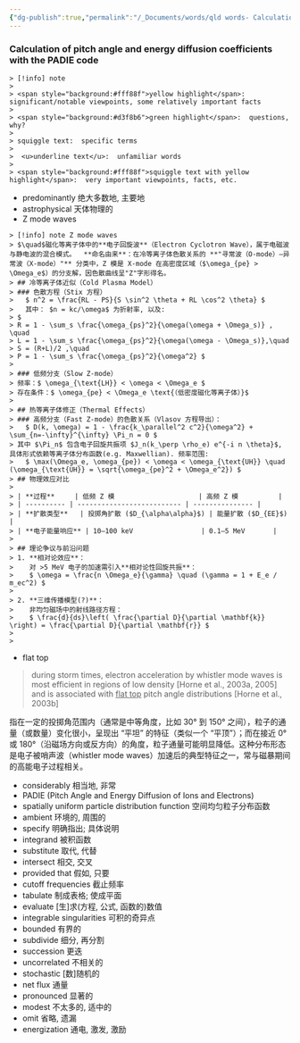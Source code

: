 ```yaml
---
{"dg-publish":true,"permalink":"/_Documents/words/qld words- Calculation of pitch angle and energy diffusion coefficients with the PADIE code/","noteIcon":"","created":"2025-08-05T23:27:42.886+08:00","updated":"2025-08-14T21:49:51.797+08:00"}
---
```


### Calculation of pitch angle and energy diffusion coefficients with the PADIE code  

```col
> [!info] note
> 
> <span style="background:#fff88f">yellow highlight</span>:  significant/notable viewpoints, some relatively important facts
> 
> <span style="background:#d3f8b6">green highlight</span>:  questions, why?
> 
> squiggle text:  specific terms
>
>  <u>underline text</u>:  unfamiliar words
> 
> <span style="background:#fff88f">squiggle text with yellow highlight</span>:  very important viewpoints, facts, etc.
```

- predominantly 绝大多数地, 主要地
- astrophysical 天体物理的
- Z mode waves 

```col
> [!info] note Z mode waves
> $\quad$磁化等离子体中的**电子回旋波**（Electron Cyclotron Wave），属于电磁波与静电波的混合模式。  **命名由来**：在冷等离子体色散关系的 **"寻常波（O-mode）–异常波（X-mode）"** 分类中，Z 模是 X-mode 在高密度区域（$\omega_{pe} > \Omega_e$）的分支解，因色散曲线呈"Z"字形得名。
> ## 冷等离子体近似（Cold Plasma Model）  
> ### 色散方程（Stix 方程）
>   $ n^2 = \frac{RL - PS}{S \sin^2 \theta + RL \cos^2 \theta} $
>   其中： $n = kc/\omega$ 为折射率, 以及:
> $
> R = 1 - \sum_s \frac{\omega_{ps}^2}{\omega(\omega + \Omega_s)} , \quad
> L = 1 - \sum_s \frac{\omega_{ps}^2}{\omega(\omega - \Omega_s)},\quad
> S = (R+L)/2 ,\quad
> P = 1 - \sum_s \frac{\omega_{ps}^2}{\omega^2} $
> 
> ### 低频分支（Slow Z-mode）
> 频率：$ \omega_{\text{LH}} < \omega < \Omega_e $
> 存在条件：$ \omega_{pe} < \Omega_e \text{（低密度磁化等离子体）}$
> 
> ## 热等离子体修正（Thermal Effects）
> ### 高频分支（Fast Z-mode）的色散关系（Vlasov 方程导出）：
>   $ D(k, \omega) = 1 - \frac{k_\parallel^2 c^2}{\omega^2} + \sum_{n=-\infty}^{\infty} \Pi_n = 0 $
> 其中 $\Pi_n$ 包含电子回旋共振项 $J_n(k_\perp \rho_e) e^{-i n \theta}$, 具体形式依赖等离子体分布函数(e.g. Maxwellian). 频率范围:
>   $ \max(\Omega_e, \omega_{pe}) < \omega < \omega_{\text{UH}} \quad (\omega_{\text{UH}} = \sqrt{\omega_{pe}^2 + \Omega_e^2}) $
> ## 物理效应对比
> 
> | **过程**     | 低频 Z 模                     | 高频 Z 模          |
> | ---------- | -------------------------- | --------------- |
> | **扩散类型**   | 投掷角扩散 ($D_{\alpha\alpha}$) | 能量扩散 ($D_{EE}$) |
> | **电子能量响应** | 10–100 keV                 | 0.1–5 MeV       |
> 
> ## 理论争议与前沿问题
> 1. **相对论效应**：
>    对 >5 MeV 电子的加速需引入**相对论性回旋共振**：
>    $ \omega = \frac{n \Omega_e}{\gamma} \quad (\gamma = 1 + E_e / m_ec^2) $
>    
> 2. **三维传播模型(?)**：
>    非均匀磁场中的射线路径方程：
>    $ \frac{d}{ds}\left( \frac{\partial D}{\partial \mathbf{k}} \right) = \frac{\partial D}{\partial \mathbf{r}} $
> 
> 
```

- flat top 
>  during storm times, electron acceleration by whistler mode waves is most efficient in regions of low density [Horne et al., 2003a, 2005] and is associated with <u>flat top</u> pitch angle distributions [Horne et al., 2003b]

指在一定的投掷角范围内（通常是中等角度，比如 30° 到 150° 之间），粒子的通量（或数量）变化很小，呈现出 “平坦” 的特征（类似一个 “平顶”）；而在接近 0° 或 180°（沿磁场方向或反方向）的角度，粒子通量可能明显降低。这种分布形态是电子被哨声波（whistler mode waves）加速后的典型特征之一，常与磁暴期间的高能电子过程相关。  

- considerably 相当地, 非常
- PADIE (Pitch Angle and Energy Diffusion of Ions and Electrons)
- spatially uniform particle distribution function 空间均匀粒子分布函数
- ambient 环境的, 周围的
- specify 明确指出; 具体说明
- integrand 被积函数
- substitute 取代, 代替
- intersect 相交, 交叉
- provided that 假如, 只要
- cutoff frequencies 截止频率
- tabulate 制成表格; 使成平面
- evaluate [生]求(方程, 公式, 函数的)数值
- integrable singularities 可积的奇异点
- bounded 有界的
- subdivide 细分, 再分割
- succession 更迭
- uncorrelated 不相关的
- stochastic [数]随机的
- net flux 通量
- pronounced 显著的
- modest 不太多的, 适中的
- omit 省略, 遗漏
- energization 通电, 激发, 激励






























